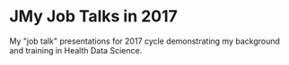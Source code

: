 # JMy Job Talks in 2017

My "job talk" presentations for 2017 cycle demonstrating my background and training in Health Data Science.
